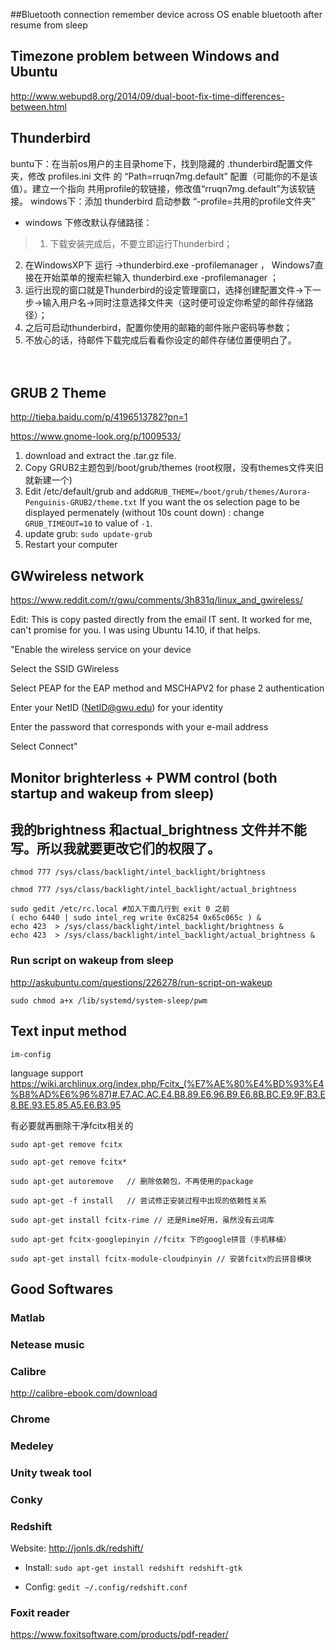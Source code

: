 ##Bluetooth connection
    remember device across OS
    enable bluetooth after resume from sleep

## Timezone problem between Windows and Ubuntu
http://www.webupd8.org/2014/09/dual-boot-fix-time-differences-between.html


## Thunderbird
buntu下：在当前os用户的主目录home下，找到隐藏的 .thunderbird配置文件夹，修改 profiles.ini 文件 的 “Path=rruqn7mg.default” 配置（可能你的不是该值）。建立一个指向 共用profile的软链接，修改值“rruqn7mg.default”为该软链接。 
windows下：添加 thunderbird 启动参数 “-profile=共用的profile文件夹”

* windows 下修改默认存储路径：

>1. 下载安装完成后，不要立即运行Thunderbird；
 2. 在WindowsXP下 运行 ->thunderbird.exe -profilemanager ， Windows7直接在开始菜单的搜索栏输入 thunderbird.exe -profilemanager ；
3. 运行出现的窗口就是Thunderbird的设定管理窗口，选择创建配置文件->下一步->输入用户名->同时注意选择文件夹（这时便可设定你希望的邮件存储路径）；
4. 之后可启动thunderbird，配置你使用的邮箱的邮件账户密码等参数；
5. 不放心的话，待邮件下载完成后看看你设定的邮件存储位置便明白了。


　　
## GRUB 2 Theme

http://tieba.baidu.com/p/4196513782?pn=1

https://www.gnome-look.org/p/1009533/

1. download and extract the .tar.gz file.
2. Copy GRUB2主题包到/boot/grub/themes (root权限，没有themes文件夹旧就新建一个)
3. Edit /etc/default/grub and add```GRUB_THEME=/boot/grub/themes/Aurora-Penguinis-GRUB2/theme.txt``` If you want the os selection page to be displayed permenately (without 10s count down) : change ```GRUB_TIMEOUT=10``` to value of ```-1```.
4. update grub: ```sudo update-grub```
5. Restart your computer





## GWwireless network
https://www.reddit.com/r/gwu/comments/3h831q/linux_and_gwireless/

Edit: This is copy pasted directly from the email IT sent. It worked for me, can't promise for you. I was using Ubuntu 14.10, if that helps.

"Enable the wireless service on your device

Select the SSID GWireless

Select PEAP for the EAP method and MSCHAPV2 for phase 2 authentication

Enter your NetID (NetID@gwu.edu) for your identity

Enter the password that corresponds with your e-mail address

Select Connect"


## Monitor brighterless + PWM control (both startup and wakeup from sleep)

## 我的brightness 和actual_brightness 文件并不能写。所以我就要更改它们的权限了。

    chmod 777 /sys/class/backlight/intel_backlight/brightness

    chmod 777 /sys/class/backlight/intel_backlight/actual_brightness

    sudo gedit /etc/rc.local #加入下面几行到 exit 0 之前
    ( echo 6440 | sudo intel_reg write 0xC8254 0x65c065c ) &
    echo 423  > /sys/class/backlight/intel_backlight/brightness &
    echo 423  > /sys/class/backlight/intel_backlight/actual_brightness &



### Run script on wakeup from sleep
http://askubuntu.com/questions/226278/run-script-on-wakeup

    sudo chmod a+x /lib/systemd/system-sleep/pwm




## Text input method
    im-config

language support
https://wiki.archlinux.org/index.php/Fcitx_(%E7%AE%80%E4%BD%93%E4%B8%AD%E6%96%87)#.E7.AC.AC.E4.B8.89.E6.96.B9.E6.8B.BC.E9.9F.B3.E8.BE.93.E5.85.A5.E6.B3.95



有必要就再删除干净fcitx相关的

    sudo apt-get remove fcitx

    sudo apt-get remove fcitx*  

    sudo apt-get autoremove   // 删除依赖包，不再使用的package

    sudo apt-get -f install   // 尝试修正安装过程中出现的依赖性关系

    sudo apt-get install fcitx-rime // 还是Rime好用，虽然没有云词库

    sudo apt-get fcitx-googlepinyin //fcitx 下的google拼音（手机移植）

    sudo apt-get install fcitx-module-cloudpinyin // 安装fcitx的云拼音模块



## Good Softwares

### Matlab

### Netease music

### Calibre 
http://calibre-ebook.com/download

### Chrome

### Medeley

### Unity tweak tool

### Conky

### Redshift
Website: http://jonls.dk/redshift/

- Install: ```sudo apt-get install redshift redshift-gtk```

- Config: ```gedit ~/.config/redshift.conf```
    

### Foxit reader
https://www.foxitsoftware.com/products/pdf-reader/

    
    





  

